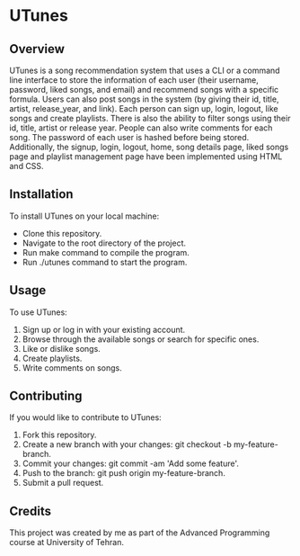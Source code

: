# UTunes

## Overview
UTunes is a song recommendation system that uses a CLI or a command line interface to store the information of each user (their username, password, liked songs, and email) and recommend songs with a specific formula. Users can also post songs in the system (by giving their id, title, artist, release_year, and link). Each person can sign up, login, logout, like songs and create playlists. There is also the ability to filter songs using their id, title, artist or release year. People can also write comments for each song. The password of each user is hashed before being stored. Additionally, the signup, login, logout, home, song details page, liked songs page and playlist management page have been implemented using HTML and CSS.

## Installation
To install UTunes on your local machine:

- Clone this repository.
- Navigate to the root directory of the project.
- Run make command to compile the program.
- Run ./utunes command to start the program.


## Usage
To use UTunes:

1. Sign up or log in with your existing account.
2. Browse through the available songs or search for specific ones.
3. Like or dislike songs.
4. Create playlists.
5. Write comments on songs.

## Contributing
If you would like to contribute to UTunes:

1. Fork this repository.
2. Create a new branch with your changes: git checkout -b my-feature-branch.
3. Commit your changes: git commit -am 'Add some feature'.
4. Push to the branch: git push origin my-feature-branch.
5. Submit a pull request.

## Credits
This project was created by me as part of the Advanced Programming course at University of Tehran.
